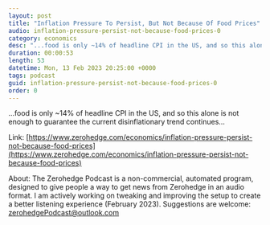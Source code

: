 ```yaml
---
layout: post
title: "Inflation Pressure To Persist, But Not Because Of Food Prices"
audio: inflation-pressure-persist-not-because-food-prices-0
category: economics
desc: "...food is only ~14% of headline CPI in the US, and so this alone is not enough to guarantee the current disinflationary trend continues..."
duration: 00:00:53
length: 53
datetime: Mon, 13 Feb 2023 20:25:00 +0000
tags: podcast
guid: inflation-pressure-persist-not-because-food-prices-0
order: 0
---
```

...food is only ~14% of headline CPI in the US, and so this alone is not enough to guarantee the current disinflationary trend continues...

Link: [https://www.zerohedge.com/economics/inflation-pressure-persist-not-because-food-prices](https://www.zerohedge.com/economics/inflation-pressure-persist-not-because-food-prices)

About: The Zerohedge Podcast is a non-commercial, automated program, designed to give people a way to get news from Zerohedge in an audio format.  I am actively working on tweaking and improving the setup to create a better listening experience (February 2023).  Suggestions are welcome: [zerohedgePodcast@outlook.com](mailto:zerohedgePodcast@outlook.com)